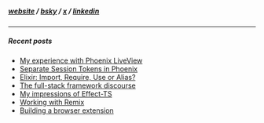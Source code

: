 
<h5>
<a href="https://dnlytras.com">website</a> /
<a href="https://bsky.app/profile/dnlytras.com">bsky</a> /
<a href="https://twitter.com/dnlytras">x</a> /
<a href="https://www.linkedin.com/in/dnlytras/">linkedin<a/>
</h5>

---

<h5>Recent posts</h5>

- [My experience with Phoenix LiveView](https://dnlytras.com/blog/on-liveview)
- [Separate Session Tokens in Phoenix](https://dnlytras.com/blog/separate-session-tokens-phoenix)
- [Elixir: Import, Require, Use or Alias?](https://dnlytras.com/blog/elixir-import-require-use-alias)
- [The full-stack framework discourse](https://dnlytras.com/blog/fullstack-discourse)
- [My impressions of Effect-TS](https://dnlytras.com/blog/effect-ts)
- [Working with Remix](https://dnlytras.com/blog/working-with-remix)
- [Building a browser extension](https://dnlytras.com/blog/building-browser-extension)   
